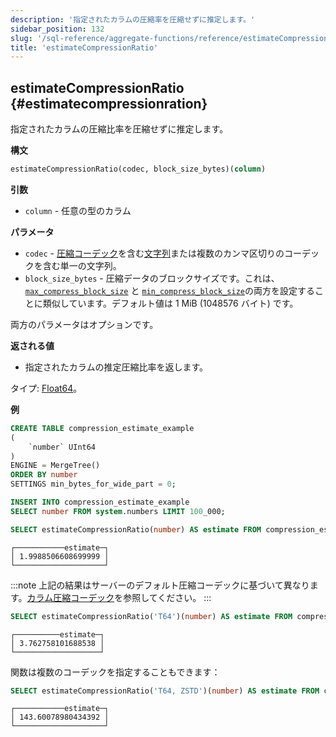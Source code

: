 ```yaml
---
description: '指定されたカラムの圧縮率を圧縮せずに推定します。'
sidebar_position: 132
slug: '/sql-reference/aggregate-functions/reference/estimateCompressionRatio'
title: 'estimateCompressionRatio'
---
```




## estimateCompressionRatio {#estimatecompressionration}

指定されたカラムの圧縮比率を圧縮せずに推定します。

**構文**

```sql
estimateCompressionRatio(codec, block_size_bytes)(column)
```

**引数**

- `column` - 任意の型のカラム

**パラメータ**

- `codec` - [圧縮コーデック](/sql-reference/statements/create/table#column_compression_codec)を含む[文字列](../../../sql-reference/data-types/string.md)または複数のカンマ区切りのコーデックを含む単一の文字列。
- `block_size_bytes` - 圧縮データのブロックサイズです。これは、[`max_compress_block_size`](../../../operations/settings/merge-tree-settings.md#max_compress_block_size) と [`min_compress_block_size`](../../../operations/settings/merge-tree-settings.md#min_compress_block_size)の両方を設定することに類似しています。デフォルト値は 1 MiB (1048576 バイト) です。

両方のパラメータはオプションです。

**返される値**

- 指定されたカラムの推定圧縮比率を返します。

タイプ: [Float64](/sql-reference/data-types/float)。

**例**

```sql title="入力テーブル"
CREATE TABLE compression_estimate_example
(
    `number` UInt64
)
ENGINE = MergeTree()
ORDER BY number
SETTINGS min_bytes_for_wide_part = 0;

INSERT INTO compression_estimate_example
SELECT number FROM system.numbers LIMIT 100_000;
```

```sql title="クエリ"
SELECT estimateCompressionRatio(number) AS estimate FROM compression_estimate_example;
```

```text title="レスポンス"
┌───────────estimate─┐
│ 1.9988506608699999 │
└────────────────────┘
```

:::note
上記の結果はサーバーのデフォルト圧縮コーデックに基づいて異なります。[カラム圧縮コーデック](/sql-reference/statements/create/table#column_compression_codec)を参照してください。
:::

```sql title="クエリ"
SELECT estimateCompressionRatio('T64')(number) AS estimate FROM compression_estimate_example;
```

```text title="レスポンス"
┌──────────estimate─┐
│ 3.762758101688538 │
└───────────────────┘
```

関数は複数のコーデックを指定することもできます：

```sql title="クエリ"
SELECT estimateCompressionRatio('T64, ZSTD')(number) AS estimate FROM compression_estimate_example;
```

```response title="レスポンス"
┌───────────estimate─┐
│ 143.60078980434392 │
└────────────────────┘
```
